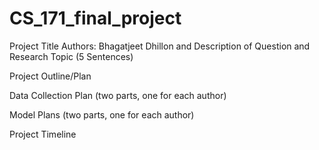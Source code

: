 # CS_171_final_project
Project Title
Authors: Bhagatjeet Dhillon and 
Description of Question and Research Topic (5 Sentences)


Project Outline/Plan

Data Collection Plan (two parts, one for each author)

Model Plans (two parts, one for each author)

Project Timeline
